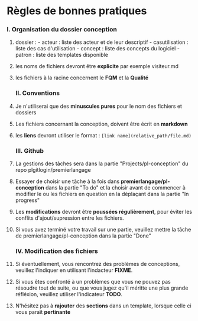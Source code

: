 # Règles de bonnes pratiques

   ### I. Organisation du dossier conception

1. dossier : - acteur : liste des acteur et de leur descriptif
             - casutilisation : liste des cas d'utilisation
             - concept : liste des concepts du logiciel
             - patron : liste des templates disponible
             
2. les noms de fichiers devront être **explicite** par exemple visiteur.md

3. les fichiers à la racine concernent le **FQM** et la **Qualité**


   ### II. Conventions

1. Je n'utiliserai que des **minuscules pures** pour le nom des fichiers et dossiers

2. Les fichiers concernant la conception, doivent être écrit en **markdown**

3. les **liens** devront utiliser le format  : 
`[link name](relative_path/file.md)`


   ### III. Github
1. La gestions des tâches sera dans la partie "Projects/pl-conception" du repo plgitlogin/premierlangage
2. Essayer de choisir une tâche à la fois dans **premierlangage/pl-conception** dans
la partie "To do" et la choisir avant de commencer à modifier le ou les fichiers
en question en la déplaçant dans la partie "In progress"

3. Les **modifications** devront être **poussées régulièrement**, pour éviter les
conflits d'ajout/supression entre les fichiers.

4. Si vous avez terminé votre travail sur une partie, veuillez mettre la tâche
de premierlangage/pl-conception dans la partie "Done"


   ### IV. Modification des fichiers

1. Si éventuellement, vous rencontrez des problèmes de conceptions, veuillez
l'indiquer en utilisant l'indacteur **FIXME**.

2. Si vous êtes confronté à un problèmes que vous ne pouvez pas résoudre tout de
suite, ou que vous jugez qu'il méritte une plus grande réfléxion, veuillez
utiliser l'indicateur **TODO**.

3. N'hésitez pas à **rajouter** des **sections** dans un template, lorsque celle ci vous
paraît **pertinante**
